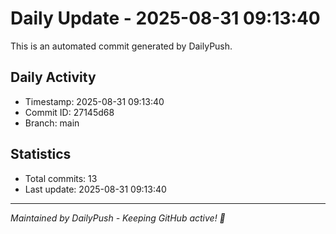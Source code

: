 # Daily Update - 2025-08-31 09:13:40

This is an automated commit generated by DailyPush.

## Daily Activity
- Timestamp: 2025-08-31 09:13:40
- Commit ID: 27145d68
- Branch: main

## Statistics
- Total commits: 13
- Last update: 2025-08-31 09:13:40

---
*Maintained by DailyPush - Keeping GitHub active! 🚀*
